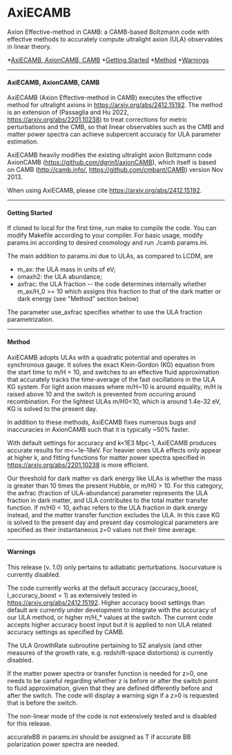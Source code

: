 # <a name="top"></a>AxiECAMB

Axion Effective-method in CAMB: a CAMB-based Boltzmann code with effective methods to accurately compute ultralight axion (ULA) observables in linear theory.

*[AxiECAMB, AxionCAMB, CAMB](#intro)
*[Getting Started](#basics)
*[Method](#physics)
*[Warnings](#warnings)

----------------------------------------------------------------------
#### <a name="intro"></a>AxiECAMB, AxionCAMB, CAMB

AxiECAMB (Axion Effective-method in CAMB) executes the effective method for ultralight axions in https://arxiv.org/abs/2412.15192. The method is an extension of (Passaglia and Hu 2022, https://arxiv.org/abs/2201.10238) to treat corrections for metric perturbations and the CMB, so that linear observables such as the CMB and matter power spectra can achieve subpercent accuracy for ULA parameter estimation.

AxiECAMB heavily modifies the existing ultralight axion Boltzmann code AxionCAMB (https://github.com/dgrin1/axionCAMB), which itself is based on CAMB (http://camb.info/, https://github.com/cmbant/CAMB) version Nov 2013. 

When using AxiECAMB, please cite https://arxiv.org/abs/2412.15192.

----------------------------------------------------------------------
#### <a name="basics"></a>Getting Started

If cloned to local for the first time, run make to compile the code. You can modify Makefile according to your compiler. For basic usage, modify params.ini according to desired cosmology and run ./camb params.ini. 

The main addition to params.ini due to ULAs, as compared to LCDM, are 

 - m_ax: the ULA mass in units of eV;
 - omaxh2: the ULA abundance;
 - axfrac: the ULA fraction -- the code determines internally whether m_ax/H_0 >= 10 which assigns this fraction to that of the dark matter or dark energy (see "Method" section below)

The parameter use_axfrac specifies whether to use the ULA fraction parametrization.

----------------------------------------------------------------------
#### <a name="physics"></a>Method

AxiECAMB adopts ULAs with a quadratic potential and operates in synchronous gauge. It solves the exact Klein-Gordon (KG) equation from the start time to m/H = 10, and switches to an effective fluid approximation that accurately tracks the time-average of the fast oscillations in the ULA KG system. For light axion masses where m/H~10 is around equality, m/H is raised above 10 and the switch is prevented from occuring around recombination.  For the lightest ULAs m/H0<10, which is around 1.4e-32 eV, KG is solved to the present day.

In addition to these methods, AxiECAMB fixes numerous bugs and inaccuracies in AxionCAMB such that it is typically ~50% faster. 

With default settings for accuracy and k<1E3 Mpc-1, AxiECAMB produces accurate results for m<~1e-18eV. For heavier ones ULA effects only appear at higher k, and fitting functions for matter power spectra specified in https://arxiv.org/abs/2201.10238 is more efficient. 

Our threshold for dark matter vs dark energy like ULAs is whether the mass is greater than 10 times the present Hubble, or m/H0 > 10. For this category, the axfrac (fraction of ULA-abundance) parameter represents the ULA fraction in dark matter, and ULA contributes to the total matter transfer function. If m/H0 < 10, axfrac refers to the ULA fraction in dark energy instead, and the matter transfer function excludes the ULA.  In this case KG is solved to the present day and present day cosmological parameters are specified as their instantaneous z=0 values not their time average.

----------------------------------------------------------------------
#### <a name="warnings"></a>Warnings

This release (v. 1.0) only pertains to adiabatic perturbations. Isocurvature is currently disabled.

The code currently works at the default accuracy (accuracy_boost, l_accuracy_boost = 1) as extensively tested in https://arxiv.org/abs/2412.15192. Higher accuracy boost settings than default are currently under development to integrate with the accuracy of our ULA method, or higher m/H_* values at the switch. The current code accepts higher accuracy boost input but it is applied to non ULA related accuracy settings as specified by CAMB. 

The ULA GrowthRate subroutine pertaining to SZ analysis (and other measures of the growth rate, e.g. redshift-space distortions) is currently disabled.

If the matter power spectra or transfer function is needed for z>0, one needs to be careful regarding whether z is before or after the switch point to fluid approximation, given that they are defined differently before and after the switch. The code will display a warning sign if a z>0 is requested that is before the switch.

The non-linear mode of the code is not extensively tested and is disabled for this release.

accurateBB in params.ini should be assigned as T if accurate BB polarization power spectra are needed.
